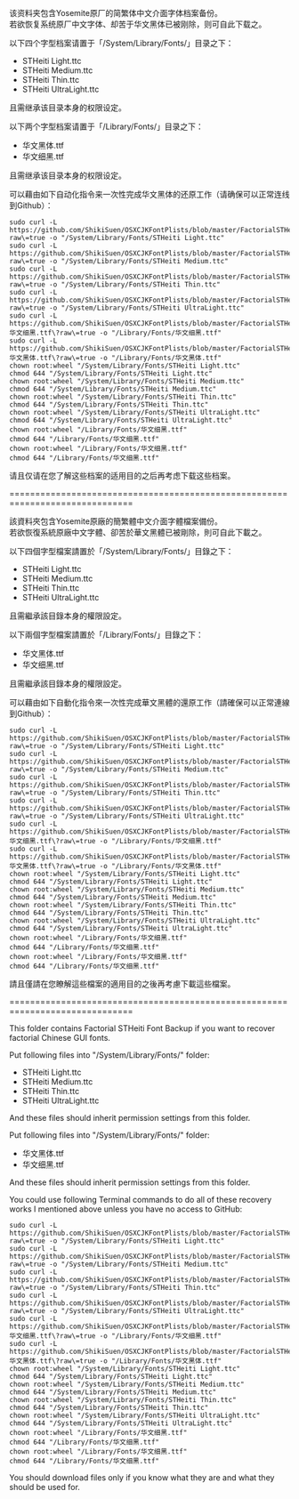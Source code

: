 该资料夹包含Yosemite原厂的简繁体中文介面字体档案备份。<br>
若欲恢复系统原厂中文字体、却苦于华文黑体已被刚除，则可自此下载之。<br>

以下四个字型档案请置于「/System/Library/Fonts/」目录之下：<br>

- STHeiti Light.ttc<br>
- STHeiti Medium.ttc<br>
- STHeiti Thin.ttc<br>
- STHeiti UltraLight.ttc<br>

且需继承该目录本身的权限设定。<br>

以下两个字型档案请置于「/Library/Fonts/」目录之下：<br>

- 华文黑体.ttf<br>
- 华文细黑.ttf<br>

且需继承该目录本身的权限设定。<br>

可以藉由如下自动化指令来一次性完成华文黑体的还原工作（请确保可以正常连线到Github）：<br>
<pre><code>sudo curl -L https://github.com/ShikiSuen/OSXCJKFontPlists/blob/master/FactorialSTHeitiBackup/STHeiti%20Light.ttc\?raw\=true -o "/System/Library/Fonts/STHeiti Light.ttc"
sudo curl -L https://github.com/ShikiSuen/OSXCJKFontPlists/blob/master/FactorialSTHeitiBackup/STHeiti%20Medium.ttc\?raw\=true -o "/System/Library/Fonts/STHeiti Medium.ttc"
sudo curl -L https://github.com/ShikiSuen/OSXCJKFontPlists/blob/master/FactorialSTHeitiBackup/STHeiti%20Thin.ttc\?raw\=true -o "/System/Library/Fonts/STHeiti Thin.ttc"
sudo curl -L https://github.com/ShikiSuen/OSXCJKFontPlists/blob/master/FactorialSTHeitiBackup/STHeiti%20UltraLight.ttc\?raw\=true -o "/System/Library/Fonts/STHeiti UltraLight.ttc"
sudo curl -L https://github.com/ShikiSuen/OSXCJKFontPlists/blob/master/FactorialSTHeitiBackup/华文细黑.ttf\?raw\=true -o "/Library/Fonts/华文细黑.ttf"
sudo curl -L https://github.com/ShikiSuen/OSXCJKFontPlists/blob/master/FactorialSTHeitiBackup/华文黑体.ttf\?raw\=true -o "/Library/Fonts/华文黑体.ttf"
chown root:wheel "/System/Library/Fonts/STHeiti Light.ttc"
chmod 644 "/System/Library/Fonts/STHeiti Light.ttc"
chown root:wheel "/System/Library/Fonts/STHeiti Medium.ttc"
chmod 644 "/System/Library/Fonts/STHeiti Medium.ttc"
chown root:wheel "/System/Library/Fonts/STHeiti Thin.ttc"
chmod 644 "/System/Library/Fonts/STHeiti Thin.ttc"
chown root:wheel "/System/Library/Fonts/STHeiti UltraLight.ttc"
chmod 644 "/System/Library/Fonts/STHeiti UltraLight.ttc"
chown root:wheel "/Library/Fonts/华文细黑.ttf"
chmod 644 "/Library/Fonts/华文细黑.ttf"
chown root:wheel "/Library/Fonts/华文细黑.ttf"
chmod 644 "/Library/Fonts/华文细黑.ttf"</code></pre>

请且仅请在您了解这些档案的适用目的之后再考虑下载这些档案。<br>

==============================================================================<br>

該資料夾包含Yosemite原廠的簡繁體中文介面字體檔案備份。<br>
若欲恢復系統原廠中文字體、卻苦於華文黑體已被剛除，則可自此下載之。<br>

以下四個字型檔案請置於「/System/Library/Fonts/」目錄之下：<br>

- STHeiti Light.ttc<br>
- STHeiti Medium.ttc<br>
- STHeiti Thin.ttc<br>
- STHeiti UltraLight.ttc<br>

且需繼承該目錄本身的權限設定。<br>

以下兩個字型檔案請置於「/Library/Fonts/」目錄之下：<br>

- 华文黑体.ttf<br>
- 华文细黑.ttf<br>

且需繼承該目錄本身的權限設定。<br>

可以藉由如下自動化指令來一次性完成華文黑體的還原工作（請確保可以正常連線到Github）：<br>
<pre><code>sudo curl -L https://github.com/ShikiSuen/OSXCJKFontPlists/blob/master/FactorialSTHeitiBackup/STHeiti%20Light.ttc\?raw\=true -o "/System/Library/Fonts/STHeiti Light.ttc"
sudo curl -L https://github.com/ShikiSuen/OSXCJKFontPlists/blob/master/FactorialSTHeitiBackup/STHeiti%20Medium.ttc\?raw\=true -o "/System/Library/Fonts/STHeiti Medium.ttc"
sudo curl -L https://github.com/ShikiSuen/OSXCJKFontPlists/blob/master/FactorialSTHeitiBackup/STHeiti%20Thin.ttc\?raw\=true -o "/System/Library/Fonts/STHeiti Thin.ttc"
sudo curl -L https://github.com/ShikiSuen/OSXCJKFontPlists/blob/master/FactorialSTHeitiBackup/STHeiti%20UltraLight.ttc\?raw\=true -o "/System/Library/Fonts/STHeiti UltraLight.ttc"
sudo curl -L https://github.com/ShikiSuen/OSXCJKFontPlists/blob/master/FactorialSTHeitiBackup/华文细黑.ttf\?raw\=true -o "/Library/Fonts/华文细黑.ttf"
sudo curl -L https://github.com/ShikiSuen/OSXCJKFontPlists/blob/master/FactorialSTHeitiBackup/华文黑体.ttf\?raw\=true -o "/Library/Fonts/华文黑体.ttf"
chown root:wheel "/System/Library/Fonts/STHeiti Light.ttc"
chmod 644 "/System/Library/Fonts/STHeiti Light.ttc"
chown root:wheel "/System/Library/Fonts/STHeiti Medium.ttc"
chmod 644 "/System/Library/Fonts/STHeiti Medium.ttc"
chown root:wheel "/System/Library/Fonts/STHeiti Thin.ttc"
chmod 644 "/System/Library/Fonts/STHeiti Thin.ttc"
chown root:wheel "/System/Library/Fonts/STHeiti UltraLight.ttc"
chmod 644 "/System/Library/Fonts/STHeiti UltraLight.ttc"
chown root:wheel "/Library/Fonts/华文细黑.ttf"
chmod 644 "/Library/Fonts/华文细黑.ttf"
chown root:wheel "/Library/Fonts/华文细黑.ttf"
chmod 644 "/Library/Fonts/华文细黑.ttf"</code></pre>

請且僅請在您瞭解這些檔案的適用目的之後再考慮下載這些檔案。<br>

==============================================================================<br>

This folder contains Factorial STHeiti Font Backup if you want to recover factorial Chinese GUI fonts.<br>

Put following files into "/System/Library/Fonts/" folder:<br>

- STHeiti Light.ttc<br>
- STHeiti Medium.ttc<br>
- STHeiti Thin.ttc<br>
- STHeiti UltraLight.ttc<br>

And these files should inherit permission settings from this folder.<br>

Put following files into "/System/Library/Fonts/" folder:<br>

- 华文黑体.ttf<br>
- 华文细黑.ttf<br>

And these files should inherit permission settings from this folder.<br>

You could use following Terminal commands to do all of these recovery works I mentioned above unless you have no access to GitHub:<br>
<pre><code>sudo curl -L https://github.com/ShikiSuen/OSXCJKFontPlists/blob/master/FactorialSTHeitiBackup/STHeiti%20Light.ttc\?raw\=true -o "/System/Library/Fonts/STHeiti Light.ttc"
sudo curl -L https://github.com/ShikiSuen/OSXCJKFontPlists/blob/master/FactorialSTHeitiBackup/STHeiti%20Medium.ttc\?raw\=true -o "/System/Library/Fonts/STHeiti Medium.ttc"
sudo curl -L https://github.com/ShikiSuen/OSXCJKFontPlists/blob/master/FactorialSTHeitiBackup/STHeiti%20Thin.ttc\?raw\=true -o "/System/Library/Fonts/STHeiti Thin.ttc"
sudo curl -L https://github.com/ShikiSuen/OSXCJKFontPlists/blob/master/FactorialSTHeitiBackup/STHeiti%20UltraLight.ttc\?raw\=true -o "/System/Library/Fonts/STHeiti UltraLight.ttc"
sudo curl -L https://github.com/ShikiSuen/OSXCJKFontPlists/blob/master/FactorialSTHeitiBackup/华文细黑.ttf\?raw\=true -o "/Library/Fonts/华文细黑.ttf"
sudo curl -L https://github.com/ShikiSuen/OSXCJKFontPlists/blob/master/FactorialSTHeitiBackup/华文黑体.ttf\?raw\=true -o "/Library/Fonts/华文黑体.ttf"
chown root:wheel "/System/Library/Fonts/STHeiti Light.ttc"
chmod 644 "/System/Library/Fonts/STHeiti Light.ttc"
chown root:wheel "/System/Library/Fonts/STHeiti Medium.ttc"
chmod 644 "/System/Library/Fonts/STHeiti Medium.ttc"
chown root:wheel "/System/Library/Fonts/STHeiti Thin.ttc"
chmod 644 "/System/Library/Fonts/STHeiti Thin.ttc"
chown root:wheel "/System/Library/Fonts/STHeiti UltraLight.ttc"
chmod 644 "/System/Library/Fonts/STHeiti UltraLight.ttc"
chown root:wheel "/Library/Fonts/华文细黑.ttf"
chmod 644 "/Library/Fonts/华文细黑.ttf"
chown root:wheel "/Library/Fonts/华文细黑.ttf"
chmod 644 "/Library/Fonts/华文细黑.ttf"</code></pre>

You should download files only if you know what they are and what they should be used for.<br>